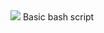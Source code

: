 <img src="https://upload.wikimedia.org/wikipedia/commons/thumb/8/82/Gnu-bash-logo.svg/1920px-Gnu-bash-logo.svg.png"/>
Basic bash script
